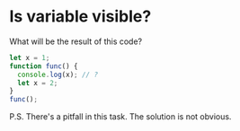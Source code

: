 # Is variable visible?

What will be the result of this code?

```js
let x = 1;
function func() {
  console.log(x); // ?
  let x = 2;
}
func();
```

P.S. There's a pitfall in this task. The solution is not obvious.
